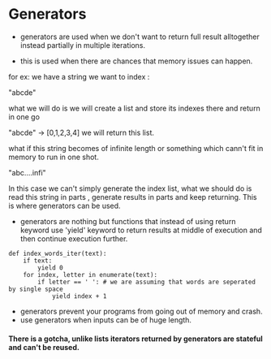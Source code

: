 # Generators

- generators are used when we don't want to return full result 
alltogether instead partially in multiple iterations.

- this is used when there are chances that memory issues can happen.

for ex: we have a string we want to index :

"abcde"

what we will do is we will create a list and store its indexes there and return in one go

"abcde" -> [0,1,2,3,4]  we will return this list.

what if this string becomes of infinite length or something which cann't fit in memory to run in one shot.

"abc....infi"

In this case we can't simply generate the index list, what we should do is read this string in parts , generate results in parts and keep returning. 
This is where generators can be used.

- generators are nothing but functions that instead of using return keyword use 'yield' keyword to return results at middle of execution
and then continue execution further.


```
def index_words_iter(text):
    if text:
        yield 0
    for index, letter in enumerate(text):
        if letter == ' ': # we are assuming that words are seperated by single space
            yield index + 1
```
- generators prevent your programs from going out of memory and crash.
-  use generators when inputs can be of huge length.

<h4> There is a gotcha, unlike lists iterators returned by generators are stateful and can't be reused.
</h4>
